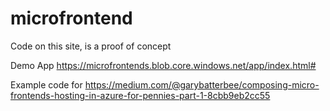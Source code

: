 # microfrontend
Code on this site, is a proof of concept

Demo App
https://microfrontends.blob.core.windows.net/app/index.html#

Example code for 
https://medium.com/@garybatterbee/composing-micro-frontends-hosting-in-azure-for-pennies-part-1-8cbb9eb2cc55
